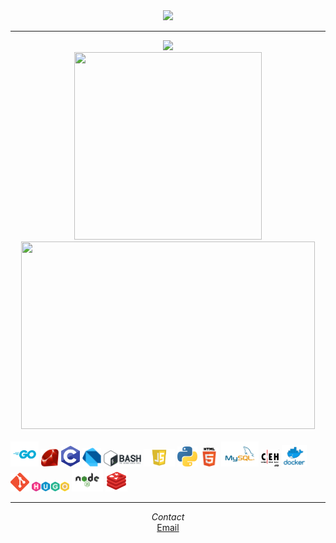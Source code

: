 <div align="center">
  <img src="planet.gif" width="100">
  </div>
  <hr/>
    <div align="center"><img src="https://media.tenor.com/FYR6iAkCCPQAAAAi/christmas-lights.gif"/></div>
  <div align="center">
  <img src="https://github-readme-stats-git-masterrstaa-rickstaa.vercel.app/api/top-langs?username=polarspetroll&layout=compact&theme=cobalt&langs_count=15" width="300" height="300">
  <img src="https://github-readme-stats-git-masterrstaa-rickstaa.vercel.app/api/?username=polarspetroll&hide=issues&theme=cobalt" width="470" height="300">
  </div>
  <span align="left">
  </span>
  <br/>
  <span>
<img src="go.png" width="45" title="Golang"/>
<img src="ruby.png" width="28" title="Ruby"/>
<img src="c.png" width="30" title="C"/>
<img src="dart.png" width="30" title="Dart"/>
<img src="bash.png" width="60" title="Bash"/>
<img src="js.png" width="50" title="Javascript"/>
<img src="python.png" width="32" title="Python"/>
<img src="html.png" width="30" title="HTML"/>
<img src="mysql.png" width="60" title="Mysql"/>
<img src="ceh.png" width="30" title="CEH"/>
<img src="docker.png" width="40" title="Docker"/>
<img src="git.png" width="30" title="Git"/>
<img src="hugo.png" width="60" title="Hugo"/>
<img src="node.png" width="50" title="Nodejs"/>
<img src="redis.png" width="35" title="Redis"/>
</span>

---


<div align="center"><i>Contact</i></div>
<div align="center"><a href="mailto:polarspetroll@protonmail.com">Email</a></div>

